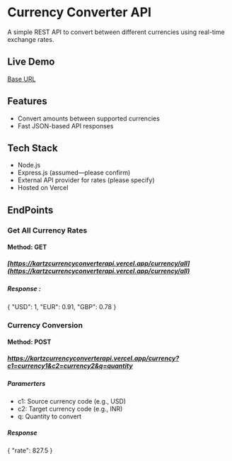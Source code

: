 # Currency Converter API

A simple REST API to convert between different currencies using real-time exchange rates.

## Live Demo
[Base URL](https://kartzcurrencyconverterapi.vercel.app)

## Features
- Convert amounts between supported currencies
- Fast JSON-based API responses

## Tech Stack
- Node.js
- Express.js (assumed—please confirm)
- External API provider for rates (please specify)
- Hosted on Vercel

## EndPoints

### Get All Currency Rates
#### Method: GET
##### [https://kartzcurrencyconverterapi.vercel.app/currency/all](https://kartzcurrencyconverterapi.vercel.app/currency/all) 
##### Response : 
{ "USD": 1, "EUR": 0.91, "GBP": 0.78 }
  

### Currency Conversion
#### Method: POST
##### [https://kartzcurrencyconverterapi.vercel.app/currency?c1=currency1&c2=currency2&q=quantity ](https://kartzcurrencyconverterapi.vercel.app/currency?c1=currency1&c2=currency2&q=quantity )
##### Paramerters
- c1: Source currency code (e.g., USD)
- c2: Target currency code (e.g., INR)
- q: Quantity to convert

  
##### Response 
{ "rate": 827.5 }

